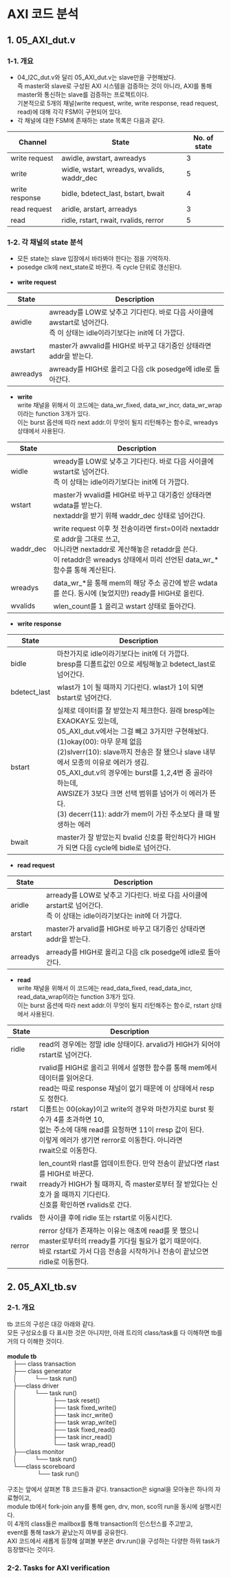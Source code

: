 # AXI 코드 분석
## 1. 05_AXI_dut.v
### 1-1. 개요
- 04_I2C_dut.v와 달리 05_AXI_dut.v는 slave만을 구현해놨다.<br>
즉 master와 slave로 구성된 AXI 시스템을 검증하는 것이 아니라, AXI를 통해 master와 통신하는 slave를 검증하는 프로젝트이다.<br>
기본적으로 5개의 채널(write request, write, write response, read request, read)에 대해 각각 FSM이 구현되어 있다.<br>
- 각 채널에 대한 FSM에 존재하는 state 목록은 다음과 같다.<br>

|Channel|State|No. of state|
|-----|------|---|
| write request | awidle, awstart, awreadys |3|
| write | widle, wstart, wreadys, wvalids, waddr_dec |5|
| write response |bidle, bdetect_last, bstart, bwait|4|
| read request |aridle, arstart, arreadys|3|
|read |ridle, rstart, rwait, rvalids, rerror|5|

### 1-2. 각 채널의 state 분석
- 모든 state는 slave 입장에서 바라봐야 한다는 점을 기억하자.
- posedge clk에 next_state로 바뀐다. 즉 cycle 단위로 갱신된다.<br><br>
- **write request**

|State|Description|
|-----|------|
| awidle | awready를 LOW로 낮추고 기다린다. 바로 다음 사이클에 awstart로 넘어간다.<br>즉 이 상태는 idle이라기보다는 init에 더 가깝다. |
| awstart| master가 awvalid를 HIGH로 바꾸고 대기중인 상태라면 addr을 받는다.  |
| awreadys | awready를 HIGH로 올리고 다음 clk posedge에 idle로 돌아간다. |

- **write**<br>
write 채널을 위해서 이 코드에는 data_wr_fixed, data_wr_incr, data_wr_wrap이라는 function 3개가 있다.
<br>이는 burst 옵션에 따라 next addr.이 무엇이 될지 리턴해주는 함수로, wreadys 상태에서 사용된다.

|State|Description|
|-----|------|
| widle | wready를 LOW로 낮추고 기다린다. 바로 다음 사이클에 wstart로 넘어간다.<br>즉 이 상태는 idle이라기보다는 init에 더 가깝다. |
| wstart| master가 wvalid를 HIGH로 바꾸고 대기중인 상태라면 wdata를 받는다.<br>nextaddr을 받기 위해 waddr_dec 상태로 넘어간다.|
|waddr_dec| write request 이후 첫 전송이라면 first=0이라 nextaddr로 addr을 그대로 쓰고, <br>아니라면 nextaddr로 계산해놓은 retaddr을 쓴다. <br>이 retaddr은 wreadys 상태에서 미리 선언된 data_wr_* 함수를 통해 계산된다.|
| wreadys | data_wr_*을 통해 mem의 해당 주소 공간에 받은 wdata를 쓴다. 동시에 (늦었지만) ready를 HIGH로 올린다. |
|wvalids| wlen_count를 1 올리고 wstart 상태로 돌아간다. |

- **write response**

|State|Description|
|-----|------|
| bidle | 마찬가지로 idle이라기보다는 init에 더 가깝다. <br>bresp를 디폴트값인 0으로 세팅해놓고 bdetect_last로 넘어간다. |
| bdetect_last| wlast가 1이 될 때까지 기다린다. wlast가 1이 되면 bstart로 넘어간다. |
| bstart | 실제로 데이터를 잘 받았는지 체크한다. 원래 bresp에는 EXAOKAY도 있는데, <br>05_AXI_dut.v에서는 그걸 빼고 3가지만 구현해놨다.<br>(1)okay(00): 아무 문제 없음<br>(2)slverr(10): slave까지 전송은 잘 됐으나 slave 내부에서 모종의 이유로 에러가 생김.<br>05_AXI_dut.v의 경우에는 burst를 1,2,4번 중 골라야 하는데,<br>AWSIZE가 3보다 크면 선택 범위를 넘어가 이 에러가 뜬다.<br>(3) decerr(11): addr가 mem이 가진 주소보다 클 때 발생하는 에러|
| bwait |master가 잘 받았는지 bvalid 신호를 확인하다가 HIGH가 되면 다음 cycle에 bidle로 넘어간다.|

- **read request**

|State|Description|
|-----|------|
| aridle | arready를 LOW로 낮추고 기다린다. 바로 다음 사이클에 arstart로 넘어간다.<br>즉 이 상태는 idle이라기보다는 init에 더 가깝다. |
| arstart| master가 arvalid를 HIGH로 바꾸고 대기중인 상태라면 addr을 받는다. |
| arreadys | arready를 HIGH로 올리고 다음 clk posedge에 idle로 돌아간다. |

- **read**<br>
write 채널을 위해서 이 코드에는 read_data_fixed, read_data_incr, read_data_wrap이라는 function 3개가 있다.
<br>이는 burst 옵션에 따라 next addr.이 무엇이 될지 리턴해주는 함수로, rstart 상태에서 사용된다.

|State|Description|
|-----|------|
| ridle | read의 경우에는 정말 idle 상태이다. arvalid가 HIGH가 되어야 rstart로 넘어간다.  |
| rstart| rvalid를 HIGH로 올리고 위에서 설명한 함수를 통해 mem에서 데이터를 읽어온다.<br>read는 따로 response 채널이 없기 때문에 이 상태에서 resp도 정한다.<br>디폴트는 00(okay)이고 write의 경우와 마찬가지로 burst 횟수가 4를 초과하면 10,<br>없는 주소에 대해 read를 요청하면 11이 rresp 값이 된다.<br>이렇게 에러가 생기면 rerror로 이동한다. 아니라면<br> rwait으로 이동한다. |
| rwait | len_count와 rlast를 업데이트한다. 만약 전송이 끝났다면 rlast를 HIGH로 바꾼다.<br>rready가 HIGH가 될 때까지, 즉 master로부터 잘 받았다는 신호가 올 때까지 기다린다. <br>신호를 확인하면 rvalids로 간다. |
|rvalids| 한 사이클 후에 ridle 또는 rstart로 이동시킨다. |
|rerror| rerror 상태가 존재하는 이유는 애초에 read를 못 했으니 master로부터의 rready를 기다릴 필요가 없기 때문이다.<br> 바로 rstart로 가서 다음 전송을 시작하거나 전송이 끝났으면 ridle로 이동한다. |

## 2. 05_AXI_tb.sv

### 2-1. 개요
tb 코드의 구성은 대강 아래와 같다.
<br>모든 구성요소를 다 표시한 것은 아니지만, 아래 트리의 class/task를 다 이해하면 tb를 거의 다 이해한 것이다.
<br>
<br>**module tb**
<br> ├── class transaction
<br> ├── class generator
<br> │   └── task run() 
<br> ├──class driver
<br> │   └── task run()
<br> │      ├── task reset()
<br> │      ├── task fixed_write()
<br> │      ├── task incr_write()
<br> │      ├── task wrap_write()
<br> │      ├── task fixed_read()
<br> │      ├── task incr_read()
<br> │      └── task wrap_read()
<br> ├──class monitor
<br> │   └── task run()
<br> └──class scoreboard
<br>     └── task run()
<br>
<br>구조는 앞에서 살펴본 TB 코드들과 같다. transaction은 signal을 모아놓은 하나의 자료형이고,
<br>module tb에서 fork-join any를 통해 gen, drv, mon, sco의 run을 동시에 실행시킨다.
<br>이 4개의 class들은 mailbox를 통해 transaction의 인스턴스를 주고받고,
<br>event를 통해 task가 끝났는지 여부를 공유한다.
<br>AXI 코드에서 새롭게 등장해 살펴볼 부분은 drv.run()을 구성하는 다양한 하위 task가 등장했다는 것이다.

### 2-2. Tasks for AXI verification
